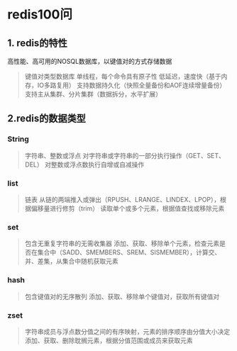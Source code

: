 # redis100问
## 1. redis的特性
高性能、高可用的NOSQL数据库，以键值对的方式存储数据
> 键值对类型数据库
> 单线程，每个命令具有原子性
> 低延迟，速度快（基于内存，IO多路复用）
> 支持数据持久化（快照全量备份和AOF连续增量备份）
> 支持主从集群、分片集群（数据拆分，水平扩展）
## 2.redis的数据类型
### String
> 字符串、整数或浮点
> 对字符串或字符串的一部分执行操作（GET、SET、DEL）
> 对整数或浮点数执行自增或自减操作
### list
> 链表
> 从链的两端推入或弹出（RPUSH、LRANGE、LINDEX、LPOP），根据偏移量进行修剪（trim）
> 读取单个或多个元素，根据值查找或移除元素
### set
> 包含无重复字符串的无需收集器
> 添加、获取、移除单个元素，检查元素是否在集合中（SADD、SMEMBERS、SREM、SISMEMBER），计算交、并、差集，从集合中随机获取元素
### hash
> 包含键值对的无序散列
> 添加、获取、移除单个键值对，获取所有键值对
### zset
> 字符串成员与浮点数分值之间的有序映射，元素的排序顺序由分值大小决定
> 添加、获取、删除耽搁元素，根据分值范围或成员来获取元素


